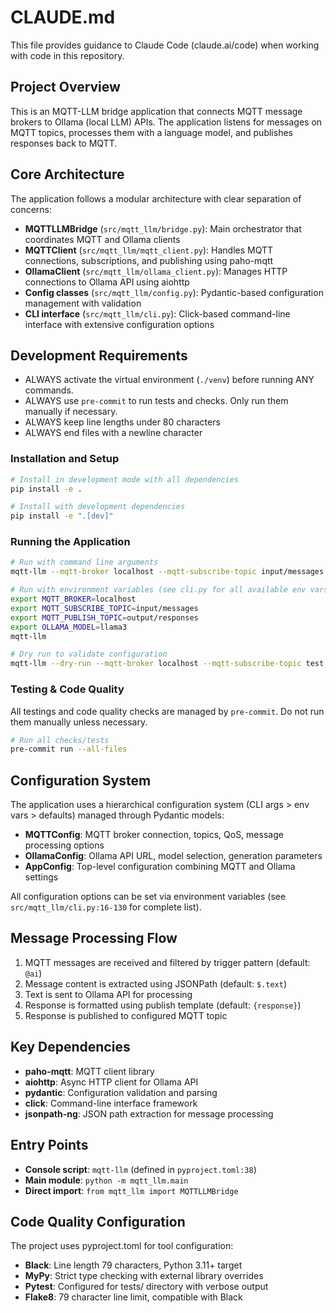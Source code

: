 # CLAUDE.md

This file provides guidance to Claude Code (claude.ai/code) when working with code in this repository.

## Project Overview

This is an MQTT-LLM bridge application that connects MQTT message brokers to Ollama (local LLM) APIs. The application listens for messages on MQTT topics, processes them with a language model, and publishes responses back to MQTT.

## Core Architecture

The application follows a modular architecture with clear separation of concerns:

- **MQTTLLMBridge** (`src/mqtt_llm/bridge.py`): Main orchestrator that coordinates MQTT and Ollama clients
- **MQTTClient** (`src/mqtt_llm/mqtt_client.py`): Handles MQTT connections, subscriptions, and publishing using paho-mqtt
- **OllamaClient** (`src/mqtt_llm/ollama_client.py`): Manages HTTP connections to Ollama API using aiohttp
- **Config classes** (`src/mqtt_llm/config.py`): Pydantic-based configuration management with validation
- **CLI interface** (`src/mqtt_llm/cli.py`): Click-based command-line interface with extensive configuration options

## Development Requirements

* ALWAYS activate the virtual environment (`./venv`) before running ANY commands.
* ALWAYS use `pre-commit` to run tests and checks. Only run them manually if necessary.
* ALWAYS keep line lengths under 80 characters
* ALWAYS end files with a newline character

### Installation and Setup
```bash
# Install in development mode with all dependencies
pip install -e .

# Install with development dependencies
pip install -e ".[dev]"
```

### Running the Application
```bash
# Run with command line arguments
mqtt-llm --mqtt-broker localhost --mqtt-subscribe-topic input/messages --mqtt-publish-topic output/responses --ollama-model llama3

# Run with environment variables (see cli.py for all available env vars)
export MQTT_BROKER=localhost
export MQTT_SUBSCRIBE_TOPIC=input/messages  
export MQTT_PUBLISH_TOPIC=output/responses
export OLLAMA_MODEL=llama3
mqtt-llm

# Dry run to validate configuration
mqtt-llm --dry-run --mqtt-broker localhost --mqtt-subscribe-topic test --mqtt-publish-topic test --ollama-model llama3
```

### Testing & Code Quality

All testings and code quality checks are managed by `pre-commit`. Do not run them manually unless necessary.

```bash
# Run all checks/tests
pre-commit run --all-files
```

## Configuration System

The application uses a hierarchical configuration system (CLI args > env vars > defaults) managed through Pydantic models:

- **MQTTConfig**: MQTT broker connection, topics, QoS, message processing options
- **OllamaConfig**: Ollama API URL, model selection, generation parameters  
- **AppConfig**: Top-level configuration combining MQTT and Ollama settings

All configuration options can be set via environment variables (see `src/mqtt_llm/cli.py:16-130` for complete list).

## Message Processing Flow

1. MQTT messages are received and filtered by trigger pattern (default: `@ai`)
2. Message content is extracted using JSONPath (default: `$.text`)  
3. Text is sent to Ollama API for processing
4. Response is formatted using publish template (default: `{response}`)
5. Response is published to configured MQTT topic

## Key Dependencies

- **paho-mqtt**: MQTT client library
- **aiohttp**: Async HTTP client for Ollama API
- **pydantic**: Configuration validation and parsing
- **click**: Command-line interface framework  
- **jsonpath-ng**: JSON path extraction for message processing

## Entry Points

- **Console script**: `mqtt-llm` (defined in `pyproject.toml:38`)
- **Main module**: `python -m mqtt_llm.main`
- **Direct import**: `from mqtt_llm import MQTTLLMBridge`

## Code Quality Configuration

The project uses pyproject.toml for tool configuration:

- **Black**: Line length 79 characters, Python 3.11+ target
- **MyPy**: Strict type checking with external library overrides
- **Pytest**: Configured for tests/ directory with verbose output
- **Flake8**: 79 character line limit, compatible with Black